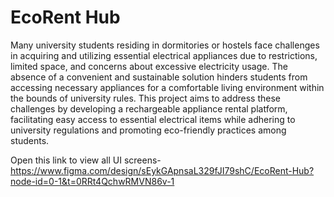 # EcoRent Hub

Many university students residing in dormitories or hostels face challenges in acquiring and utilizing essential electrical appliances due to restrictions, limited space, and concerns about excessive electricity usage. The absence of a convenient and sustainable solution hinders students from accessing necessary appliances for a comfortable living environment within the bounds of university rules. This project aims to address these challenges by developing a rechargeable appliance rental platform, facilitating easy access to essential electrical items while adhering to university regulations and promoting eco-friendly practices among students.

Open this link to view all UI screens- https://www.figma.com/design/sEykGApnsaL329fJI79shC/EcoRent-Hub?node-id=0-1&t=0RRt4QchwRMVN86v-1
